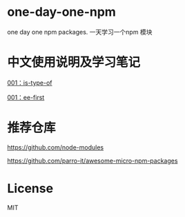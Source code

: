 # one-day-one-npm
one day one npm packages. 一天学习一个npm 模块


# 中文使用说明及学习笔记

[001：is-type-of](https://github.com/leeson8888/one-day-one-npm/blob/master/001-is-type-of)

[001：ee-first](https://github.com/leeson8888/one-day-one-npm/tree/master/002-ee-first)




# 推荐仓库
https://github.com/node-modules

https://github.com/parro-it/awesome-micro-npm-packages

# License
MIT